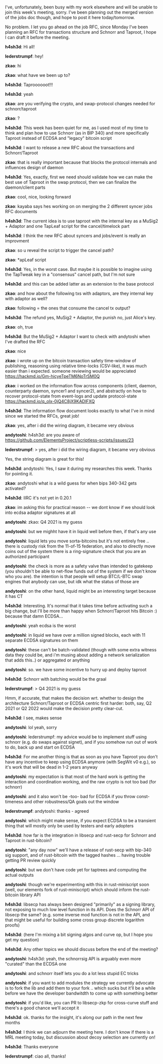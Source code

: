 I've, unfortunately, been busy with my work elsewhere and will be unable to join this week's meeting, sorry.  I've been planning out the merged version of the jobs doc though, and hope to post it here today/tomorrow.

No problem. I let you go ahead on the job RFC, since Monday I've been planning an RFC for transactions structure and Schnorr and Taproot, I hope I can draft it before the meeting.

**h4sh3d**: Hi all!

**lederstrumpf**: hey!

**zkao**: hi

**zkao**: what have we been up to?

**h4sh3d**: Taproooooot!!!

**h4sh3d**: yeah

**zkao**: are you verifying the crypto, and swap-protocol changes needed for schnorr/taproot

**zkao**: ?

**h4sh3d**: This week has been quiet for me, as I used most of my time to think and plan how to use Schnorr (as in BIP 340) and more specifically Taproot instead of ECDSA and "legacy" bitcoin script

**h4sh3d**: I want to release a new RFC about the transactions and Schnorr/Taproot

**zkao**: that is really important because that blocks the protocol internals and influences design of daemon

**h4sh3d**: Yes, exactly, first we need should validate how we can make the best use of Taproot in the swap protocol, then we can finalize the daemon/client parts

**zkao**: cool, nice, looking forward

**zkao**: kayaba says hes working on on merging the 2 different syncer jobs RFC documents

**h4sh3d**: The current idea is to use taproot with the internal key as a MuSig2 + Adaptor and one TapLeaf script for the cancel/timelock part

**h4sh3d**: I think the new RFC about syncers and jobs/event is really an improvment

**zkao**: so u reveal the script to trigger the cancel path?

**zkao**: *apLeaf script

**h4sh3d**: Yes, in the worst case. But maybe it is possible to imagine using the TapTweak key in a "consensus" cancel path, but I'm not sure

**h4sh3d**: and this can be added latter as an extension to the base protocol

**zkao**: and how about the following txs with adaptors, are they internal key with adaptor as well?

**zkao**: following = the ones that consume the cancel tx output?

**h4sh3d**: The refund yes, MuSig2 + Adaptor, the punish no, just Alice's key.

**zkao**: oh, true

**h4sh3d**: But the MuSig2 + Adaptor I want to check with andytoshi when I've drafted the RFC

**zkao**: nice

**zkao**: i wrote up on the bitcoin transaction safety time-window of publishing, reasoning using relative time-locks (CSV-like), it was much easier than i expected. someone reviewing would be appreciated https://hackmd.io/Gm-hicyeTpeTM6NoTrSM0Q

**zkao**: i worked on the information flow across components (client, daemon, counterparty daemon, syncer1 and syncer2), and abstractly on how to recover protocol-state from event-logs and update protocol-state https://hackmd.io/q_olx-0jQ4C8jX9KADlFXQ

**h4sh3d**: The information flow document looks exactly to what I've in mind since we started the RFCs, great job!

**zkao**: yes, after i did the wiring diagram, it became very obvious

**andytoshi**: h4sh3d: are you aware of https://github.com/ElementsProject/scriptless-scripts/issues/23

**lederstrumpf**: > yes, after i did the wiring diagram, it became very obvious

Yes, the string diagram is great for this!

**h4sh3d**: andytoshi: Yes, I saw it during my researches this week. Thanks for pointing it.

**zkao**: andytoshi what is a wild guess for when bips 340-342 gets activated?

**h4sh3d**: IIRC it's not yet in 0.20.1

**zkao**: im asking this for practical reason -- we dont know if we should look into ecdsa adaptor signatures at all

**andytoshi**: zkao: Q4 2021 is my guess

**andytoshi**: but we mighht have it in liquid well before then, if that's any use

**andytoshi**: liquid lets you move sorta-bitcoins but it's not entirely free .. there is custody risk from the 11-of-15 federation, and also to directly move coins out of the system there is a ring-signature check that you are an authorized participant

**andytoshi**: the check is more as a safety valve than intended to gatekeep (you shouldn't be able to net-flow funds out of the system if we don't know who you are). the intention is that people will setup BTC/L-BTC swap engines that anybody can use, but idk what the status of those are

**andytoshi**: on the other hand, liquid might be an interesting target because it has CT

**h4sh3d**: Interesting. It's normal that it takes time before activating such a big change, but I'll be more than happy when Schnorr/Taproot hits Bitcoin :) because that damn ECDSA...

**andytoshi**: yeah ecdsa is the worst

**andytoshi**: in liquid we have over a million signed blocks, each with 11 separate ECDSA signatures on them

**andytoshi**: these can't be batch-validated (though with some extra witness data they could be, and i'm musing about adding a network serialization that adds this..) or aggregated or anything

**andytoshi**: so. we have some incentive to hurry up and deploy taproot

**h4sh3d**: Schnorr with batching would be the graal

**lederstrumpf**: > Q4 2021 is my guess

Hmm, if accurate, that makes the decision wrt. whether to design the architecture Schnorr/Taproot or ECDSA centric first harder: both, say, Q2 2021 or Q2 2022 would make the decision pretty clear-cut.

**h4sh3d**: I see, makes sense

**andytoshi**: lol yeah, sorry

**andytoshi**: lederstrumpf: my advice would be to implement stuff using schnorr (e.g. do swaps against signet), and if you somehow run out of work to do, back up and start on ECDSA

**h4sh3d**: For me another thing is that as soon as you have Taproot you don't have any incentive to keep using ECDSA anymore (with SegWit v0 e.g.), so it's work that will be dead in 1-2 years anyway

**andytoshi**: my expectation is that most of the hard work is getting the interaction and coordination working, and the raw crypto is not too bad (for schnorr)

**andytoshi**: and it also won't be -too- bad for ECDSA if you throw const-timeness and other robustness/QA goals out the window

**lederstrumpf**: andytoshi: thanks - agreed

**andytoshi**: which might make sense, if you expect ECDSA to be a transient thing that will mostly only be used by testers and early adopters

**h4sh3d**: how far is the integration in libsecp and rust-secp for Schnorr and Taproot in rust-bitcoin?

**andytoshi**: "any day now" we'll have a release of rust-secp with bip-340 sig support, and of rust-bitcoin with the tagged hashes ... having trouble getting PR review quickly

**andytoshi**: but we don't have code yet for taptrees and computing the actual outputs

**andytoshi**: though we're experimenting with this in rust-miniscript soon (well, our elements fork of rust-miniscript) which should inform the rust-bitcoin library API

**h4sh3d**: libsecp has always been designed "primarily" as a signing library, not exposing to much low level function in its API. Does the Schnorr API of libsecp the same? (e.g. some inverse mod function is not in the API, and that might be useful for building some cross group discrete logarithm proofs)

**h4sh3d**: (here I'm mixing a bit signing algos and curve op, but I hope you get my question)

**h4sh3d**: Any other topics we should discuss before the end of the meeting?

**andytoshi**: h4sh3d: yeah, the schnorrsig API is arguably even more "curated" than the ECDSA one

**andytoshi**: and schnorr itself lets you do a lot less stupid EC tricks

**andytoshi**: if you want to add modules the strategy we currently advocate is to fork the lib and add them to your fork .. which sucks but it'll be a while before we have the developer bandwitdth to come up with something better

**andytoshi**: if you'd like, you can PR to libsecp-zkp for cross-curve stuff and there's a good chance we'll accept it

**h4sh3d**: ok. thanks for the insight, it's along our path in the next few months

**h4sh3d**: I think we can adjourn the meeting here. I don't know if there is a MRL meeting today, but discussion about decoy selection are currently on!

**h4sh3d**: Thanks everyone

**lederstrumpf**: ciao all, thanks!